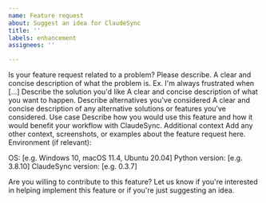 ```yaml
---
name: Feature request
about: Suggest an idea for ClaudeSync
title: ''
labels: enhancement
assignees: ''

---
```


Is your feature request related to a problem? Please describe.
A clear and concise description of what the problem is. Ex. I'm always frustrated when [...]
Describe the solution you'd like
A clear and concise description of what you want to happen.
Describe alternatives you've considered
A clear and concise description of any alternative solutions or features you've considered.
Use case
Describe how you would use this feature and how it would benefit your workflow with ClaudeSync.
Additional context
Add any other context, screenshots, or examples about the feature request here.
Environment (if relevant):

OS: [e.g. Windows 10, macOS 11.4, Ubuntu 20.04]
Python version: [e.g. 3.8.10]
ClaudeSync version: [e.g. 0.3.7]

Are you willing to contribute to this feature?
Let us know if you're interested in helping implement this feature or if you're just suggesting an idea.
